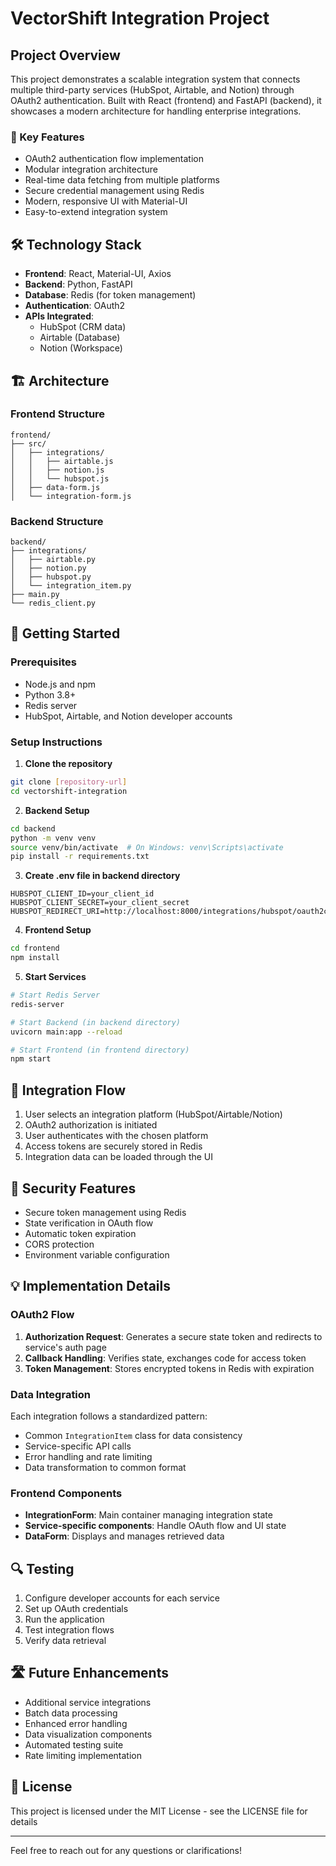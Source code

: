 # VectorShift Integration Project

## Project Overview
This project demonstrates a scalable integration system that connects multiple third-party services (HubSpot, Airtable, and Notion) through OAuth2 authentication. Built with React (frontend) and FastAPI (backend), it showcases a modern architecture for handling enterprise integrations.

### 🌟 Key Features
- OAuth2 authentication flow implementation
- Modular integration architecture
- Real-time data fetching from multiple platforms
- Secure credential management using Redis
- Modern, responsive UI with Material-UI
- Easy-to-extend integration system

## 🛠 Technology Stack
- **Frontend**: React, Material-UI, Axios
- **Backend**: Python, FastAPI
- **Database**: Redis (for token management)
- **Authentication**: OAuth2
- **APIs Integrated**: 
  - HubSpot (CRM data)
  - Airtable (Database)
  - Notion (Workspace)

## 🏗 Architecture

### Frontend Structure
```
frontend/
├── src/
│   ├── integrations/
│   │   ├── airtable.js
│   │   ├── notion.js
│   │   └── hubspot.js
│   ├── data-form.js
│   └── integration-form.js
```

### Backend Structure
```
backend/
├── integrations/
│   ├── airtable.py
│   ├── notion.py
│   ├── hubspot.py
│   └── integration_item.py
├── main.py
└── redis_client.py
```

## 🚀 Getting Started

### Prerequisites
- Node.js and npm
- Python 3.8+
- Redis server
- HubSpot, Airtable, and Notion developer accounts

### Setup Instructions

1. **Clone the repository**
```bash
git clone [repository-url]
cd vectorshift-integration
```

2. **Backend Setup**
```bash
cd backend
python -m venv venv
source venv/bin/activate  # On Windows: venv\Scripts\activate
pip install -r requirements.txt
```

3. **Create .env file in backend directory**
```env
HUBSPOT_CLIENT_ID=your_client_id
HUBSPOT_CLIENT_SECRET=your_client_secret
HUBSPOT_REDIRECT_URI=http://localhost:8000/integrations/hubspot/oauth2callback
```

4. **Frontend Setup**
```bash
cd frontend
npm install
```

5. **Start Services**
```bash
# Start Redis Server
redis-server

# Start Backend (in backend directory)
uvicorn main:app --reload

# Start Frontend (in frontend directory)
npm start
```

## 🔄 Integration Flow
1. User selects an integration platform (HubSpot/Airtable/Notion)
2. OAuth2 authorization is initiated
3. User authenticates with the chosen platform
4. Access tokens are securely stored in Redis
5. Integration data can be loaded through the UI

## 🔐 Security Features
- Secure token management using Redis
- State verification in OAuth flow
- Automatic token expiration
- CORS protection
- Environment variable configuration

## 💡 Implementation Details

### OAuth2 Flow
1. **Authorization Request**: Generates a secure state token and redirects to service's auth page
2. **Callback Handling**: Verifies state, exchanges code for access token
3. **Token Management**: Stores encrypted tokens in Redis with expiration

### Data Integration
Each integration follows a standardized pattern:
- Common `IntegrationItem` class for data consistency
- Service-specific API calls
- Error handling and rate limiting
- Data transformation to common format

### Frontend Components
- **IntegrationForm**: Main container managing integration state
- **Service-specific components**: Handle OAuth flow and UI state
- **DataForm**: Displays and manages retrieved data

## 🔍 Testing
1. Configure developer accounts for each service
2. Set up OAuth credentials
3. Run the application
4. Test integration flows
5. Verify data retrieval

## 🛣 Future Enhancements
- Additional service integrations
- Batch data processing
- Enhanced error handling
- Data visualization components
- Automated testing suite
- Rate limiting implementation

## 📜 License
This project is licensed under the MIT License - see the LICENSE file for details

---

Feel free to reach out for any questions or clarifications!